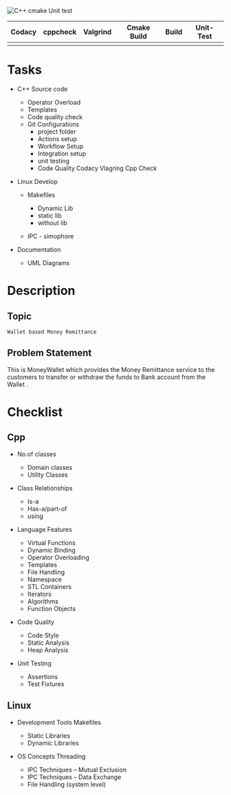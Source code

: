 
![C++ cmake Unit test](https://github.com/99002623/Test/workflows/C++%20cmake%20Unit%20test/badge.svg)



|Codacy|cppcheck|Valgrind|Cmake Build|Build|Unit-Test|
|:--:|:--:|:--:|:--:|:--:|:--:|
|||||||





# Tasks
* C++ Source code
    * Operator Overload
    * Templates
    * Code quality check
    * Git Configurations
        - project folder
        - Actions setup
        - Workflow Setup
        - Integration setup
        - unit testing
        - Code Quality
            Codacy
            Vlagring
            Cpp Check
            

* Linux Develop
    * Makefiles
        - Dynamic Lib
        - static lib
        - without lib
    
    * IPC - simophore

* Documentation 
    * UML Diagrams

# Description
## Topic
    Wallet based Money Remittance 

## Problem Statement

This is MoneyWallet which provides the Money Remittance service to the customers to transfer  or withdraw the funds to Bank account from the Wallet .


# Checklist

## Cpp
* No.of classes 	
    - Domain classes 
	- Utility Classes 
	
* Class Relationships	
    - Is-a
	- Has-a/part-of
	- using
	
* Language Features	
    - Virtual Functions
	- Dynamic Binding
	- Operator Overloading
	- Templates
	- File Handling   
	- Namespace
	- STL Containers
	- Iterators
	- Algorithms
	- Function Objects
	
* Code Quality	
    - Code Style
	- Static Analysis
	- Heap Analysis
	
* Unit Testing	
    - Assertions
	- Test Fixtures

## Linux
* Development Tools	Makefiles
	- Static Libraries
	- Dynamic Libraries
	
* OS Concepts	Threading
	- IPC Techniques – Mutual Exclusion
	- IPC Techniques – Data Exchange
	- File Handling (system level)
